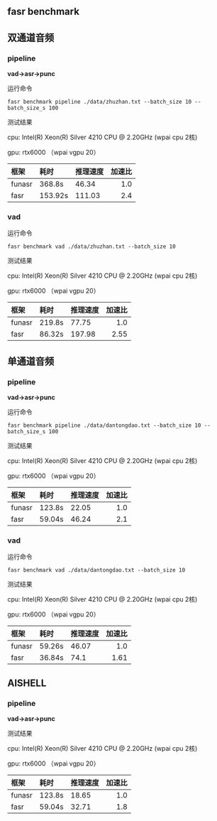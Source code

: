 ## fasr benchmark


## 双通道音频

###  pipeline

**vad->asr->punc**

运行命令
```
fasr benchmark pipeline ./data/zhuzhan.txt --batch_size 10 --batch_size_s 100
```

测试结果

cpu: Intel(R) Xeon(R) Silver 4210 CPU @ 2.20GHz (wpai cpu 2核)

gpu: rtx6000 （wpai vgpu 20）

| 框架 | 耗时 | 推理速度 | 加速比 |
|:----|:----|:----|----:|
|funasr|368.8s|46.34| 1.0|
|fasr|153.92s|111.03| 2.4|


###  vad

运行命令
```
fasr benchmark vad ./data/zhuzhan.txt --batch_size 10
```

测试结果

cpu: Intel(R) Xeon(R) Silver 4210 CPU @ 2.20GHz (wpai cpu 2核)

gpu: rtx6000 （wpai vgpu 20）

| 框架 | 耗时 | 推理速度 | 加速比 |
|:----|:----|:----|----:|
|funasr|219.8s|77.75| 1.0|
|fasr|86.32s|197.98| 2.55|


## 单通道音频

###  pipeline

**vad->asr->punc**

运行命令
```
fasr benchmark pipeline ./data/dantongdao.txt --batch_size 10 --batch_size_s 100
```

测试结果

cpu: Intel(R) Xeon(R) Silver 4210 CPU @ 2.20GHz (wpai cpu 2核)

gpu: rtx6000 （wpai vgpu 20）

| 框架 | 耗时 | 推理速度 | 加速比 |
|:----|:----|:----|----:|
|funasr|123.8s|22.05| 1.0|
|fasr|59.04s|46.24| 2.1|


###  vad

运行命令
```
fasr benchmark vad ./data/dantongdao.txt --batch_size 10
```

测试结果

cpu: Intel(R) Xeon(R) Silver 4210 CPU @ 2.20GHz (wpai cpu 2核)

gpu: rtx6000 （wpai vgpu 20）

| 框架 | 耗时 | 推理速度 | 加速比 |
|:----|:----|:----|----:|
|funasr|59.26s|46.07| 1.0|
|fasr|36.84s|74.1| 1.61|


## AISHELL

###  pipeline

**vad->asr->punc**

测试结果

cpu: Intel(R) Xeon(R) Silver 4210 CPU @ 2.20GHz (wpai cpu 2核)

gpu: rtx6000 （wpai vgpu 20）

| 框架 | 耗时 | 推理速度 | 加速比 |
|:----|:----|:----|----:|
|funasr|123.8s|18.65| 1.0|
|fasr|59.04s|32.71| 1.8|

